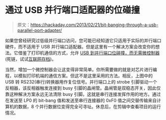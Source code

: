 # 通过 USB 并行端口适配器的位碰撞

> 原文：<https://hackaday.com/2013/02/21/bit-banging-through-a-usb-parallel-port-adapter/>

如果您曾经研究过低级并行端口访问，您可能已经知道它只适用于实际的并行端口硬件，而不适用于 USB 并行端口适配器。但是这里有一个解决方案会改变你的想法。它借鉴了打印机通信的方式，允许 [USB 到并行端口位碰撞，而无需微控制器](http://www.ccs.neu.edu/home/bchafy/parallel/parallel.html)(死链，试试[互联网存档](http://web.archive.org/web/20130226141444/http://www.ccs.neu.edu/home/bchafy/parallel/parallel.html))。

当然，增加一个微控制器会让这变得非常简单。你所需要做的就是对芯片进行编程，以模拟打印机端的通信方案。但这不是这里采用的方法。相反，上图中的 USB 转 RS232(串行)转换器用作复位信号。并行端口上的 strobe 引脚驱动一个反相器，该反相器触发连接到 busy 引脚的晶闸管。晶闸管是双稳态开关，因此仅靠这种解决方案永远无法清除 busy 引脚。这就是串行连接发挥作用的地方。通过在发送至 LP0 的 bit-bang 值和发送至串行连接器的 0xF0 值之间交替传输来自计算机的数据，8 个并行数据位变得完全可寻址。休息后，在剪辑中查看项目的运行情况。